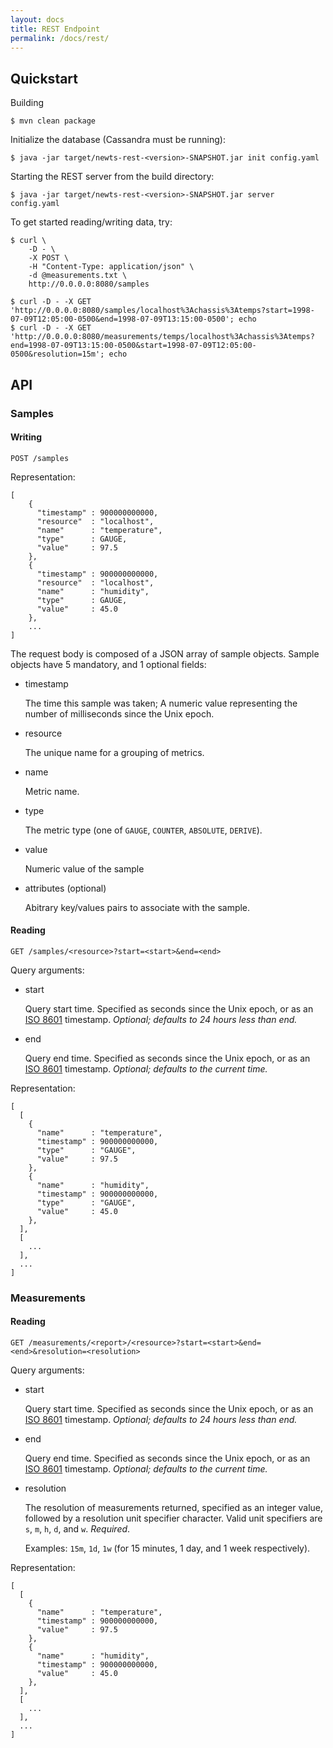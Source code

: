 ```yaml
---
layout: docs
title: REST Endpoint
permalink: /docs/rest/
---
```


Quickstart
----------
Building

    $ mvn clean package

Initialize the database (Cassandra must be running):

    $ java -jar target/newts-rest-<version>-SNAPSHOT.jar init config.yaml

Starting the REST server from the build directory:

    $ java -jar target/newts-rest-<version>-SNAPSHOT.jar server config.yaml

To get started reading/writing data, try:

    $ curl \
        -D - \
        -X POST \
        -H "Content-Type: application/json" \
        -d @measurements.txt \
        http://0.0.0.0:8080/samples

    $ curl -D - -X GET 'http://0.0.0.0:8080/samples/localhost%3Achassis%3Atemps?start=1998-07-09T12:05:00-0500&end=1998-07-09T13:15:00-0500'; echo
    $ curl -D - -X GET 'http://0.0.0.0:8080/measurements/temps/localhost%3Achassis%3Atemps?end=1998-07-09T13:15:00-0500&start=1998-07-09T12:05:00-0500&resolution=15m'; echo


API
---

### Samples

#### Writing

    POST /samples

Representation:

    [
        {
          "timestamp" : 900000000000,
          "resource"  : "localhost",
          "name"      : "temperature",
          "type"      : GAUGE,
          "value"     : 97.5
        },
        {
          "timestamp" : 900000000000,
          "resource"  : "localhost",
          "name"      : "humidity",
          "type"      : GAUGE,
          "value"     : 45.0
        },
        ...
    ]

The request body is composed of a JSON array of sample objects.  Sample objects have 5 mandatory, and 1 optional fields:

  * timestamp
    
    The time this sample was taken; A numeric value representing the number
    of milliseconds since the Unix epoch.
    
  * resource

    The unique name for a grouping of metrics.

  * name
    
    Metric name.
    
  * type
    
    The metric type (one of ``GAUGE``, ``COUNTER``, ``ABSOLUTE``, ``DERIVE``).
    
  * value
    
    Numeric value of the sample
    
  * attributes (optional)
    
    Abitrary key/values pairs to associate with the sample.


#### Reading

    GET /samples/<resource>?start=<start>&end=<end>

Query arguments:

  * start
    
    Query start time.  Specified as seconds since the Unix epoch, or as an
    [ISO 8601] timestamp.  *Optional; defaults to 24 hours less than end.*
    
  * end
    
    Query end time.  Specified as seconds since the Unix epoch, or as an
    [ISO 8601] timestamp.  *Optional; defaults to the current time.*

Representation:

    [
      [
        {
          "name"      : "temperature",
          "timestamp" : 900000000000,
          "type"      : "GAUGE",
          "value"     : 97.5
        },
        {
          "name"      : "humidity",
          "timestamp" : 900000000000,
          "type"      : "GAUGE",
          "value"     : 45.0
        },
      ],
      [
        ...
      ],
      ...
    ]


### Measurements

#### Reading

    GET /measurements/<report>/<resource>?start=<start>&end=<end>&resolution=<resolution>

Query arguments:

  * start
    
    Query start time.  Specified as seconds since the Unix epoch, or as an
    [ISO 8601] timestamp.  *Optional; defaults to 24 hours less than end.*
    
  * end
    
    Query end time.  Specified as seconds since the Unix epoch, or as an
    [ISO 8601] timestamp.  *Optional; defaults to the current time.*
    
  * resolution
    
    The resolution of measurements returned, specified as an integer value,
    followed by a resolution unit specifier character.  Valid unit specifiers
    are ``s``, ``m``, ``h``, ``d``, and ``w``.  *Required*.
    
    Examples: ``15m``, ``1d``, ``1w`` (for 15 minutes, 1 day, and 1 week
    respectively).

Representation:

    [
      [
        {
          "name"      : "temperature",
          "timestamp" : 900000000000,
          "value"     : 97.5
        },
        {
          "name"      : "humidity",
          "timestamp" : 900000000000,
          "value"     : 45.0
        },
      ],
      [
        ...
      ],
      ...
    ]


[ISO 8601]: http://en.wikipedia.org/wiki/Iso8601
